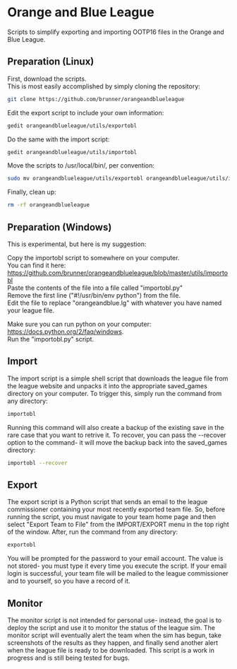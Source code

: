 # Orange and Blue League

Scripts to simplify exporting and importing OOTP16 files in the Orange and Blue League.

## Preparation (Linux)

First, download the scripts.  
This is most easily accomplished by simply cloning the repository:

```bash
git clone https://github.com/brunner/orangeandblueleague
```

Edit the export script to include your own information:

```bash
gedit orangeandblueleague/utils/exportobl
```

Do the same with the import script:

```bash
gedit orangeandblueleague/utils/importobl
```

Move the scripts to /usr/local/bin/, per convention:

```bash
sudo mv orangeandblueleague/utils/exportobl orangeandblueleague/utils/importobl -t /usr/local/bin
```

Finally, clean up:

```bash
rm -rf orangeandblueleague
```

## Preparation (Windows)

This is experimental, but here is my suggestion:

Copy the importobl script to somewhere on your computer.  
You can find it here: https://github.com/brunner/orangeandblueleague/blob/master/utils/importobl  
Paste the contents of the file into a file called "importobl.py"  
Remove the first line ("#!/usr/bin/env python") from the file.  
Edit the file to replace "orangeandblue.lg" with whatever you have named your league file.  

Make sure you can run python on your computer: https://docs.python.org/2/faq/windows.  
Run the "importobl.py" script.

## Import

The import script is a simple shell script that downloads the league file from the league website and unpacks it into the appropriate saved_games directory on your computer. To trigger this, simply run the command from any directory:

```bash
importobl
```

Running this command will also create a backup of the existing save in the rare case that you want to retrive it. To recover, you can pass the --recover option to the command- it will move the backup back into the saved_games directory:

```bash
importobl --recover
```

## Export

The export script is a Python script that sends an email to the league commissioner containing your most recently exported team file. So, before running the script, you must navigate to your team home page and then select "Export Team to File" from the IMPORT/EXPORT menu in the top right of the window. After, run the command from any directory:

```bash
exportobl
```

You will be prompted for the password to your email account. The value is not stored- you must type it every time you execute the script. If your email login is successful, your team file will be mailed to the league commissioner and to yourself, so you have a record of it.

## Monitor

The monitor script is not intended for personal use- instead, the goal is to deploy the script and use it to monitor the status of the league sim. The monitor script will eventually alert the team when the sim has begun, take screenshots of the results as they happen, and finally send another alert when the league file is ready to be downloaded. This script is a work in progress and is still being tested for bugs.